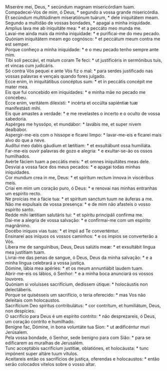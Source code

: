 <div class="dropcap text-justify">Miserére mei, Deus, * secúndum magnam misericórdiam tuam.</div>
<div class="dropcap text-justify">Compadecei-Vos de mim, ó Deus, * segundo a vossa grande misericórdia.</div>
<div class="text-justify">Et secúndum multitúdinem miseratiónum tuárum, * dele iniquitátem meam.</div>
<div class="text-justify">Segundo a multidão de vossas bondades, * apagai a minha iniquidade.</div>
<div class="text-justify">Amplius lava me ab iniquitáte mea: * et a peccáto meo munda me.</div>
<div class="text-justify">Lavai-me ainda mais da minha iniquidade: * e purificai-me do meu pecado.</div>
<div class="text-justify">Quóniam iniquitátem meam ego cognósco: * et peccátum meum contra me est semper.</div>
<div class="text-justify">Porque conheço a minha iniquidade: * e o meu pecado tenho sempre ante mim.</div>
<div class="text-justify">Tibi soli peccávi, et malum coram Te feci: * ut justificéris in sermónibus tuis, et vincas cum judicáris.</div>
<div class="text-justify">Só contra Vós pequei e ante Vós fiz o mal: * para serdes justificado nas vossas palavras e vençais quando fores julgado.</div>
<div class="text-justify">Ecce enim, in iniquitátibus concéptus sum: * et in peccátis concépit me mater mea.</div>
<div class="text-justify">Eis que fui concebido em iniquidades: * e minha mãe no pecado me concebeu.</div>
<div class="text-justify">Ecce enim, veritátem dilexísti: * incérta et occúlta sapiéntiæ tuæ manifestásti mihi.</div>
<div class="text-justify">Eis que amastes a verdade: * e me revelastes o incerto e o oculto de vossa sabedoria.</div>
<div class="text-justify">Aspérges me hyssópo, et mundábor: * lavábis me, et super nivem dealbábor.</div>
<div class="text-justify">Aspergir-me-eis com o hissope e ficarei limpo: * lavar-me-eis e ficarei mais alvo do que a neve.</div>
<div class="text-justify">Audítui meo dabis gáudium et lætítiam: * et exsultábunt ossa humiliáta.</div>
<div class="text-justify">Far-me-eis ouvir palavras de gozo e alegria: * e exultar-se-ão os ossos humilhados.</div>
<div class="text-justify">Avérte fáciem tuam a peccátis meis: * et omnes iniquitátes meas dele.</div>
<div class="text-justify">Desviai a vossa face dos meus pecados: * e apagai todas minhas iniquidades.</div>
<div class="text-justify">Cor mundum crea in me, Deus: * et spíritum rectum ínnova in viscéribus meis.</div>
<div class="text-justify">Criai em mim um coração puro, ó Deus: * e renovai nas minhas entranhas um espírito recto.</div>
<div class="text-justify">Ne proícias me a fácie tua: * et spíritum sanctum tuum ne áuferas a me.</div>
<div class="text-justify">Não me expulsais de vossa presença: * e de mim não afasteis o vosso espírito santo.</div>
<div class="text-justify">Redde mihi lætítiam salutáris tui: * et spíritu principáli confírma me.</div>
<div class="text-justify">Dai-me a alegria de vossa salvação: * e confirmai-me com um espírito magnânimo.</div>
<div class="text-justify">Docébo iníquos vias tuas: * et ímpii ad Te converténtur.</div>
<div class="text-justify">Ensinarei aos iníquos os vossos caminhos: * e os ímpios se converterão a Vós.</div>
<div class="text-justify">Líbera me de sanguínibus, Deus, Deus salútis meæ: * et exsultábit lingua mea justítiam tuam.</div>
<div class="text-justify">Livrai-me das penas de sangue, ó Deus, Deus da minha salvação: * e a minha língua celebrará a vossa justiça.</div>
<div class="text-justify">Dómine, lábia mea apéries: * et os meum annuntiábit laudem tuam.</div>
<div class="text-justify">Abrir-me-eis os lábios, ó Senhor: * e a minha boca anunciará os vossos louvores.</div>
<div class="text-justify">Quóniam si voluísses sacrifícium, dedíssem útique: * holocáustis non delectáberis.</div>
<div class="text-justify">Porque se quisésseis um sacrifício, o teria oferecido: * mas Vos não deleitais com holocaustos.</div>
<div class="text-justify">Sacrifícium Deo spíritus contribulátus: * cor contrítum, et humiliátum, Deus, non despícies.</div>
<div class="text-justify">O sacrifício para Deus é um espírito contrito: * não desprezareis, ó Deus, um coração contrito e humilhado.</div>
<div class="text-justify">Benígne fac, Dómine, in bona voluntáte tua Sion: * ut ædificéntur muri Jerúsalem.</div>
<div class="text-justify">Pela vossa bondade, ó Senhor, sede benigno para com Sião: * para se edificarem as muralhas de Jerusalém.</div>
<div class="text-justify">Tunc acceptábis sacrifícium justítiæ, oblatiónes, et holocáusta: * tunc impónent super altáre tuum vítulos.</div>
<div class="text-justify">Aceitareis então os sacrifícios de justiça, oferendas e holocaustos: * então serão colocados vitelos sobre o vosso altar.</div>
